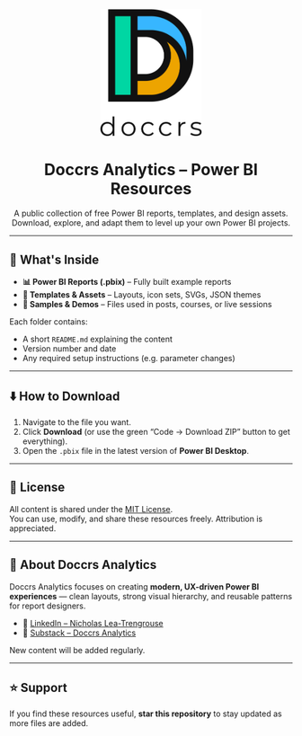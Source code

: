 <p align="center">
  <img src="Logo/FullLogo_NoBuffer.png" alt="Doccrs Analytics" width="180"/>
</p>

<h1 align="center">Doccrs Analytics – Power BI Resources</h1>

<p align="center">
  A public collection of free Power BI reports, templates, and design assets.<br>
  Download, explore, and adapt them to level up your own Power BI projects.
</p>

---

## 📁 What's Inside

- **📊 Power BI Reports (.pbix)** – Fully built example reports  
- **🧰 Templates & Assets** – Layouts, icon sets, SVGs, JSON themes  
- **📝 Samples & Demos** – Files used in posts, courses, or live sessions

Each folder contains:
- A short `README.md` explaining the content  
- Version number and date  
- Any required setup instructions (e.g. parameter changes)

---

## ⬇️ How to Download

1. Navigate to the file you want.  
2. Click **Download** (or use the green “Code → Download ZIP” button to get everything).  
3. Open the `.pbix` file in the latest version of **Power BI Desktop**.

---

## 📝 License

All content is shared under the [MIT License](LICENSE).  
You can use, modify, and share these resources freely. Attribution is appreciated.

---

## 🙌 About Doccrs Analytics

Doccrs Analytics focuses on creating **modern, UX-driven Power BI experiences** — clean layouts, strong visual hierarchy, and reusable patterns for report designers.

- 💼 [LinkedIn – Nicholas Lea-Trengrouse](https://www.linkedin.com/in/nicholas-lea-trengrouse/)  
- 📰 [Substack – Doccrs Analytics](https://doccrsanalytics.substack.com/)

New content will be added regularly.

---

## ⭐ Support

If you find these resources useful, **star this repository** to stay updated as more files are added.
